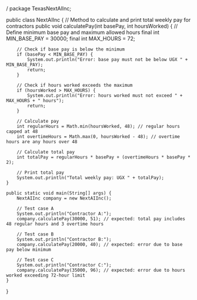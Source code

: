 /
package TexasNextAlInc;

public class NextAIInc {
    // Method to calculate and print total weekly pay for contractors
    public void calculatePay(int basePay, int hoursWorked) {
        // Define minimum base pay and maximum allowed hours
        final int MIN_BASE_PAY = 30000;
        final int MAX_HOURS = 72;

        // Check if base pay is below the minimum
        if (basePay < MIN_BASE_PAY) {
            System.out.println("Error: base pay must not be below UGX " + MIN_BASE_PAY);
            return;
        }

        // Check if hours worked exceeds the maximum
        if (hoursWorked > MAX_HOURS) {
            System.out.println("Error: hours worked must not exceed " + MAX_HOURS + " hours");
            return;
        }

        // Calculate pay
        int regularHours = Math.min(hoursWorked, 48); // regular hours capped at 48
        int overtimeHours = Math.max(0, hoursWorked - 48); // overtime hours are any hours over 48

        // Calculate total pay
        int totalPay = regularHours * basePay + (overtimeHours * basePay * 2);

        // Print total pay
        System.out.println("Total weekly pay: UGX " + totalPay);
    }

    public static void main(String[] args) {
        NextAIInc company = new NextAIInc();
        
        // Test case A
        System.out.println("Contractor A:");
        company.calculatePay(30000, 51); // expected: total pay includes 48 regular hours and 3 overtime hours
        
        // Test case B
        System.out.println("Contractor B:"); 
        company.calculatePay(20000, 40); // expected: error due to base pay below minimum
        
        // Test case C
        System.out.println("Contractor C:");
        company.calculatePay(35000, 96); // expected: error due to hours worked exceeding 72-hour limit
    }
}
